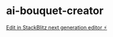 # ai-bouquet-creator

[Edit in StackBlitz next generation editor ⚡️](https://stackblitz.com/~/github.com/dzhechko/ai-bouquet-creator)
